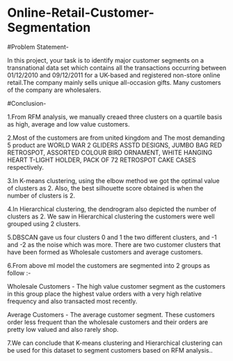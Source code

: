 # Online-Retail-Customer-Segmentation


#Problem Statement-

In this project, your task is to identify major customer segments on a transnational data set which contains all the transactions occurring between 01/12/2010 and 09/12/2011 for a UK-based and registered non-store online retail.The company mainly sells unique all-occasion gifts. Many customers of the company are wholesalers.

#Conclusion-

1.From RFM analysis, we manually creaed three clusters on a quartile basis as high, average and low value customers.

2.Most of the customers are from united kingdom and The most demanding 5 product are WORLD WAR 2 GLIDERS ASSTD DESIGNS, JUMBO BAG RED RETROSPOT, ASSORTED COLOUR BIRD ORNAMENT, WHITE HANGING HEART T-LIGHT HOLDER, PACK OF 72 RETROSPOT CAKE CASES respectively.

3.In K-means clustering, using the elbow method we got the optimal value of clusters as 2. Also, the best silhouette score obtained is when the number of clusters is 2.

4.In Hierarchical clustering, the dendrogram also depicted the number of clusters as 2. We saw in Hierarchical clustering the customers were well grouped using 2 clusters.

5.DBSCAN gave us four clusters 0 and 1 the two different clusters, and -1 and -2 as the noise which was more. There are two customer clusters that have been formed as Wholesale customers and average customers.

6.From above ml model the customers are segmented into 2 groups as follow :-

Wholesale Customers - The high value customer segment as the customers in this group place the highest value orders with a very high relative frequency and also transacted most recently.

Average Customers - The average customer segment. These customers order less frequent than the wholesale customers and their orders are pretty low valued and also rarely shop.

7.We can conclude that K-means clustering and Hierarchical clustering can be used for this dataset to segment customers based on RFM analysis..
